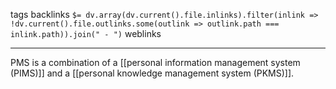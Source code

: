 tags 
backlinks `$= dv.array(dv.current().file.inlinks).filter(inlink => !dv.current().file.outlinks.some(outlink => outlink.path === inlink.path)).join(" - ")`
weblinks 
___
PMS is a combination of a [[personal information management system (PIMS)]] and a [[personal knowledge management system (PKMS)]].